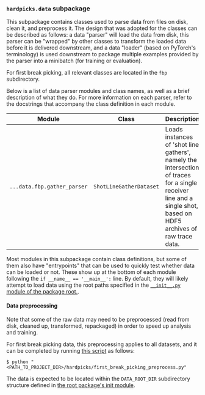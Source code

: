 ### `hardpicks.data` subpackage

This subpackage contains classes used to parse data from files on disk, clean it, and preprocess it.
The design that was adopted for the classes can be described as follows: a data "parser" will load
the data from disk, this parser can be "wrapped" by other classes to transform the loaded data
before it is delivered downstream, and a data "loader" (based on PyTorch's terminology) is used
downstream to package multiple examples provided by the parser into a minibatch (for training or
evaluation).

For first break picking, all relevant classes are located in the `fbp` subdirectory.

Below is a list of data parser modules and class names, as well as a brief description of what they
do. For more information on each parser, refer to the docstrings that accompany the class
definition in each module.

| Module                                |  Class                       | Description                                                                                                                                                                                                                            |
|---------------------------------------|------------------------------|----------------------------------------------------------------------------------------------------------------------------------------------------------------------------------------------------------------------------------------|
| `...data.fbp.gather_parser`           | `ShotLineGatherDataset`      | Loads instances of 'shot line gathers', namely the intersection of traces for a single receiver line and a single shot, based on HDF5 archives of raw trace data.                                                                      |

Most modules in this subpackage contain class definitions, but some of them also have "entrypoints"
that can be used to quickly test whether data can be loaded or not. These show up at the bottom
of each module following the `if __name__ == '__main__':` line. By default, they will likely attempt
to load data using the root paths specified in the
[`__init__.py` module of the package root.](../__init__.py).

#### Data preprocessing

Note that some of the raw data may need to be preprocessed (read from disk, cleaned up, transformed,
repackaged) in order to speed up analysis and training.

For first break picking data, this preprocessing applies to all datasets, and it can be completed by
running [this script](../first_break_picking_preprocess.py) as follows:

    $ python "<PATH_TO_PROJECT_DIR>/hardpicks/first_break_picking_preprocess.py"

The data is expected to be located within the `DATA_ROOT_DIR` subdirectory structure
defined in [the root package's init module](../__init__.py).
